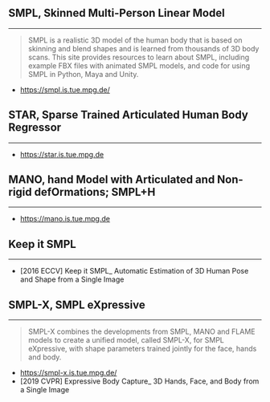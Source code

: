 ## SMPL, Skinned Multi-Person Linear Model
----
> SMPL is a realistic 3D model of the human body that is based on skinning and blend shapes and is learned from thousands of 3D body scans. This site provides resources to learn about SMPL, including example FBX files with animated SMPL models, and code for using SMPL in Python, Maya and Unity.

- https://smpl.is.tue.mpg.de/


## STAR, Sparse Trained Articulated Human Body Regressor
----
- https://star.is.tue.mpg.de


## MANO, hand Model with Articulated and Non-rigid defOrmations; SMPL+H
-----
- https://mano.is.tue.mpg.de


## Keep it SMPL
----
- [2016 ECCV] Keep it SMPL_ Automatic Estimation of 3D Human Pose and Shape from a Single Image


## SMPL-X, SMPL eXpressive
----
> SMPL-X combines the developments from SMPL, MANO and FLAME models to create a unified model, called SMPL-X, for SMPL eXpressive, with shape parameters trained jointly for the face, hands and body.

- https://smpl-x.is.tue.mpg.de/
- [2019 CVPR] Expressive Body Capture_ 3D Hands, Face, and Body from a Single Image

